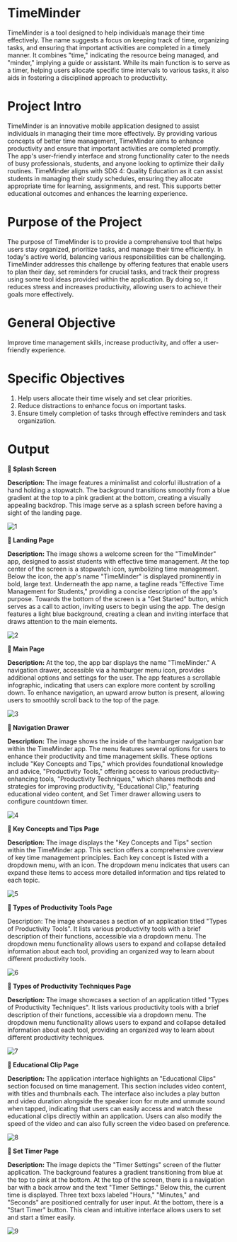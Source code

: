 # TimeMinder

TimeMinder is a tool designed to help individuals manage their time effectively. The name suggests a focus on keeping track of time, organizing tasks, and ensuring that important activities are completed in a timely manner. It combines "time," indicating the resource being managed, and "minder," implying a guide or assistant. While its main function is to serve as a timer, helping users allocate specific time intervals to various tasks, it also aids in fostering a disciplined approach to productivity.

# Project Intro
TimeMinder is an innovative mobile application designed to assist individuals in managing their time more effectively. By providing various concepts of better time management, TimeMinder aims to enhance productivity and ensure that important activities are completed promptly. The app's user-friendly interface and strong functionality cater to the needs of busy professionals, students, and anyone looking to optimize their daily routines. TimeMinder aligns with SDG 4: Quality Education as it can assist students in managing their study schedules, ensuring they allocate appropriate time for learning, assignments, and rest. This supports better educational outcomes and enhances the learning experience.

# Purpose of the Project
The purpose of TimeMinder is to provide a comprehensive tool that helps users stay organized, prioritize tasks, and manage their time efficiently. In today's active world, balancing various responsibilities can be challenging. TimeMinder addresses this challenge by offering features that enable users to plan their day, set reminders for crucial tasks, and track their progress using some tool ideas provided within the application. By doing so, it reduces stress and increases productivity, allowing users to achieve their goals more effectively.                  
# General Objective
Improve time management skills, increase productivity, and offer a user-friendly experience.

# Specific Objectives 
1. Help users allocate their time wisely and set clear priorities.
2. Reduce distractions to enhance focus on important tasks.
3. Ensure timely completion of tasks through effective reminders and task organization.

# Output
 **:pushpin: Splash Screen**
 
**Description:** The image features a minimalist and colorful illustration of a hand holding a stopwatch. The background transitions smoothly from a blue gradient at the top to a pink gradient at the bottom, creating a visually appealing backdrop. This image serve as a splash screen before having a sight of the landing page.

![1](https://github.com/user-attachments/assets/95461f02-bb7b-4e5c-9379-b5a1c39099e1)

**:pushpin: Landing Page**

**Description:** The image shows a welcome screen for the "TimeMinder" app, designed to assist students with effective time management. At the top center of the screen is a stopwatch icon, symbolizing time management. Below the icon, the app's name "TimeMinder" is displayed prominently in bold, large text. Underneath the app name, a tagline reads "Effective Time Management for Students," providing a concise description of the app's purpose. Towards the bottom of the screen is a "Get Started" button, which serves as a call to action, inviting users to begin using the app. The design features a light blue background, creating a clean and inviting interface that draws attention to the main elements.

![2](https://github.com/user-attachments/assets/951f1253-6b8d-4e23-972e-c7d26cb255d6)

**:pushpin: Main Page**

**Description:** At the top, the app bar displays the name "TimeMinder." A navigation drawer, accessible via a hamburger menu icon, provides additional options and settings for the user. The app features a scrollable infographic, indicating that users can explore more content by scrolling down. To enhance navigation, an upward arrow button is present, allowing users to smoothly scroll back to the top of the page.

![3](https://github.com/user-attachments/assets/b7801d93-d339-4de5-818c-c6e913c81968)

**:pushpin: Navigation Drawer**

**Description:** The image shows the inside of the hamburger navigation bar within the TimeMinder app. The menu features several options for users to enhance their productivity and time management skills. These options include "Key Concepts and Tips," which provides foundational knowledge and advice, "Productivity Tools," offering access to various productivity-enhancing tools, "Productivity Techniques," which shares methods and strategies for improving productivity, "Educational Clip," featuring educational video content, and Set Timer drawer allowing users to configure countdown timer.

![4](https://github.com/user-attachments/assets/8b502a5a-2e47-41e7-9891-9a4a5008f4f5)

**:pushpin: Key Concepts and Tips Page**

**Description:** The image displays the "Key Concepts and Tips" section within the TimeMinder app. This section offers a comprehensive overview of key time management principles. Each key concept is listed with a dropdown menu, with an icon. The dropdown menu indicates that users can expand these items to access more detailed information and tips related to each topic.


![5](https://github.com/user-attachments/assets/4384f43f-15a2-40f3-ab79-8a4f5a48ae5f)

 **:pushpin: Types of Productivity Tools Page**

Description: The image showcases a section of an application titled "Types of Productivity Tools". It lists various productivity tools with a brief description of their functions, accessible via a dropdown menu. The dropdown menu functionality allows users to expand and collapse detailed information about each tool, providing an organized way to learn about different productivity tools.

![6](https://github.com/user-attachments/assets/8298fdef-d12b-4dd5-bc77-3a42bd240826)

**:pushpin: Types of Productivity Techniques Page**

**Description:** The image showcases a section of an application titled "Types of Productivity Techniques". It lists various productivity tools with a brief description of their functions, accessible via a dropdown menu. The dropdown menu functionality allows users to expand and collapse detailed information about each tool, providing an organized way to learn about different productivity techniques.

![7](https://github.com/user-attachments/assets/d94df04c-febb-4f66-b2b9-f24f0289e706)

**:pushpin: Educational Clip Page** 

**Description:** The application interface highlights an "Educational Clips" section focused on time management. This section includes video content, with titles and thumbnails each. The interface also includes a play button and video duration alongside the speaker icon for mute and unmute sound when tapped, indicating that users can easily access and watch these educational clips directly within an application. Users can also modify the speed of the video and can also fully screen the video based on preference.

![8](https://github.com/user-attachments/assets/fdab1509-9093-427e-bc11-77ffa9022e2d)

**:pushpin: Set Timer Page**

**Description:** The image depicts the "Timer Settings" screen of the flutter application. The background features a gradient transitioning from blue at the top to pink at the bottom. At the top of the screen, there is a navigation bar with a back arrow and the text "Timer Settings." Below this, the current time is displayed. Three text boxs labeled "Hours," "Minutes," and "Seconds" are positioned centrally for user input. At the bottom, there is a "Start Timer" button. This clean and intuitive interface allows users to set and start a timer easily.

![9](https://github.com/user-attachments/assets/c8b98aba-8b19-411c-a24d-73d5c48d7e55)
